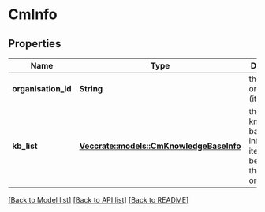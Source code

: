 # CmInfo

## Properties

Name | Type | Description | Notes
------------ | ------------- | ------------- | -------------
**organisation_id** | **String** | the main organisation (its guid id) | 
**kb_list** | [**Vec<crate::models::CmKnowledgeBaseInfo>**](CMKnowledgeBaseInfo.md) | the list of knowledge-base information items that belong to the given organisation. | 

[[Back to Model list]](../README.md#documentation-for-models) [[Back to API list]](../README.md#documentation-for-api-endpoints) [[Back to README]](../README.md)


